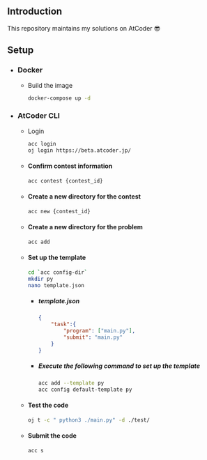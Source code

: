 ## **Introduction**
This repository maintains my solutions on AtCoder :sunglasses:

## **Setup**

- ### Docker
    - Build the image
        ```bash
        docker-compose up -d
        ```

- ### AtCoder CLI
    - Login
        ```bash
        acc login
        oj login https://beta.atcoder.jp/
        ```

    - #### Confirm contest information
        ```bash
        acc contest {contest_id}
        ```

    - #### Create a new directory for the contest
        ```bash
        acc new {contest_id}
        ```

    - #### Create a new directory for the problem
        ```bash
        acc add
        ```

    - #### Set up the template
        ```bash
        cd `acc config-dir`
        mkdir py
        nano template.json
        ```

        - ##### template.json
            ```json
            {
                "task":{
                    "program": ["main.py"],
                    "submit": "main.py"
                }
            }
            ```
        - ##### Execute the following command to set up the template
            ```bash
            acc add --template py
            acc config default-template py
            ```

    - #### Test the code
        ```bash
        oj t -c " python3 ./main.py" -d ./test/
        ```

    - #### Submit the code
        ```bash
        acc s
        ```
